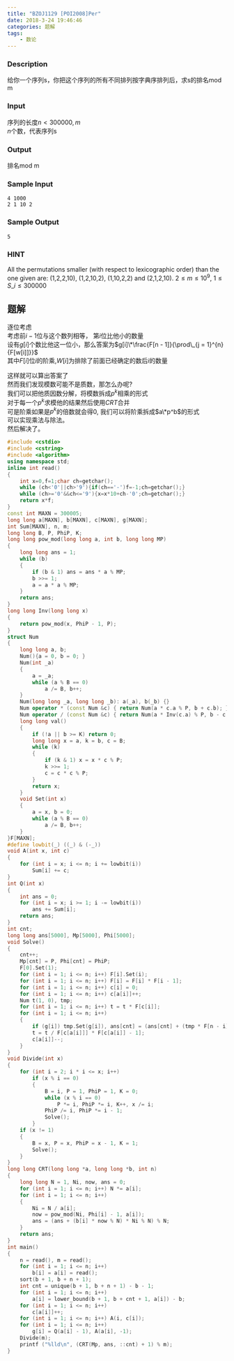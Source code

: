 ```yaml
---
title: "BZOJ1129 [POI2008]Per"
date: 2018-3-24 19:46:46
categories: 题解
tags: 
    - 数论
---
```


### Description
给你一个序列s，你把这个序列的所有不同排列按字典序排列后，求s的排名mod m

### Input
序列的长度$n < 300000,m$  
$n$个数，代表序列s

### Output
排名mod m

### Sample Input
```
4 1000
2 1 10 2
```
### Sample Output
```
5
```
### HINT
All the permutations smaller (with respect to lexicographic order) than the one given are: (1,2,2,10), (1,2,10,2), (1,10,2,2) and (2,1,2,10). $2 \leq m \leq 10^9$, $1 \leq S\_i \leq 300000$

## 题解
逐位考虑  
考虑前$i-1$位与这个数列相等， 第$i$位比他小的数量  
设有$g[i]$个数比他这一位小，那么答案为$g[i]\*\frac{F[n - 1]}{\prod\_{j = 1}^{n}{F[w[i]]}}$  
其中$F[i]$位$i$的阶乘,$W[i]$为排除了前面已经确定的数后$i$的数量  

这样就可以算出答案了  
然而我们发现模数可能不是质数，那怎么办呢?  
我们可以把他质因数分解，将模数拆成$p^k$相乘的形式  
对于每一个$p^k$求模他的结果然后使用$CRT$合并  
可是阶乘如果是$p^k$的倍数就会得$0$, 我们可以将阶乘拆成$a\*p^b$的形式  
可以实现乘法与除法。  
然后解决了。

```c++
#include <cstdio>
#include <cstring>
#include <algorithm>
using namespace std;
inline int read()
{
    int x=0,f=1;char ch=getchar();
    while (ch<'0'||ch>'9'){if(ch=='-')f=-1;ch=getchar();}
    while (ch>='0'&&ch<='9'){x=x*10+ch-'0';ch=getchar();}
    return x*f;
}
const int MAXN = 300005;
long long a[MAXN], b[MAXN], c[MAXN], g[MAXN];
int Sum[MAXN], n, m;
long long B, P, PhiP, K;
long long pow_mod(long long a, int b, long long MP)
{
    long long ans = 1;
    while (b)
    {
        if (b & 1) ans = ans * a % MP;
        b >>= 1;
        a = a * a % MP;
    }
    return ans;
}
long long Inv(long long x)
{
    return pow_mod(x, PhiP - 1, P);
}
struct Num
{
    long long a, b;
    Num(){a = 0, b = 0; }
    Num(int _a)
    {
        a = _a;
        while (a % B == 0)
            a /= B, b++;
    }
    Num(long long _a, long long _b): a(_a), b(_b) {}
    Num operator * (const Num &c) { return Num(a * c.a % P, b + c.b); }
    Num operator / (const Num &c) { return Num(a * Inv(c.a) % P, b - c.b); }
    long long val()
    {
        if (!a || b >= K) return 0;
        long long x = a, k = b, c = B;
        while (k)
        {
            if (k & 1) x = x * c % P;
            k >>= 1;
            c = c * c % P;
        }
        return x;
    }
    void Set(int x)
    {
        a = x, b = 0;
        while (a % B == 0)
            a /= B, b++;
    }
}F[MAXN];
#define lowbit(_) ((_) & (-_))
void A(int x, int c)
{
    for (int i = x; i <= n; i += lowbit(i))
        Sum[i] += c;
}
int Q(int x)
{
    int ans = 0;
    for (int i = x; i >= 1; i -= lowbit(i))
        ans += Sum[i];
    return ans;
}
int cnt;
long long ans[5000], Mp[5000], Phi[5000];
void Solve()
{
    cnt++;
    Mp[cnt] = P, Phi[cnt] = PhiP;
    F[0].Set(1);
    for (int i = 1; i <= n; i++) F[i].Set(i);
    for (int i = 1; i <= n; i++) F[i] = F[i] * F[i - 1];
    for (int i = 1; i <= n; i++) c[i] = 0;
    for (int i = 1; i <= n; i++) c[a[i]]++;
    Num t(1, 0), tmp;
    for (int i = 1; i <= n; i++) t = t * F[c[i]];
    for (int i = 1; i <= n; i++)
    {
        if (g[i]) tmp.Set(g[i]), ans[cnt] = (ans[cnt] + (tmp * F[n - i] / t).val()) % P;
        t = t / F[c[a[i]]] * F[c[a[i]] - 1];
        c[a[i]]--;
    }
}
void Divide(int x)
{
    for (int i = 2; i * i <= x; i++)
        if (x % i == 0)
        {
            B = i, P = 1, PhiP = 1, K = 0;
            while (x % i == 0)
                P *= i, PhiP *= i, K++, x /= i;
            PhiP /= i, PhiP *= i - 1;
            Solve();
        }
    if (x != 1)
    {
        B = x, P = x, PhiP = x - 1, K = 1;
        Solve();
    }
}
long long CRT(long long *a, long long *b, int n)
{
    long long N = 1, Ni, now, ans = 0;
    for (int i = 1; i <= n; i++) N *= a[i];
    for (int i = 1; i <= n; i++)
    {
        Ni = N / a[i];
        now = pow_mod(Ni, Phi[i] - 1, a[i]);
        ans = (ans + (b[i] * now % N) * Ni % N) % N;    
    }
    return ans;
}
int main()
{
    n = read(), m = read();
    for (int i = 1; i <= n; i++)
        b[i] = a[i] = read();
    sort(b + 1, b + n + 1);
    int cnt = unique(b + 1, b + n + 1) - b - 1;
    for (int i = 1; i <= n; i++)
        a[i] = lower_bound(b + 1, b + cnt + 1, a[i]) - b;
    for (int i = 1; i <= n; i++)
        c[a[i]]++;
    for (int i = 1; i <= n; i++) A(i, c[i]);
    for (int i = 1; i <= n; i++)
        g[i] = Q(a[i] - 1), A(a[i], -1);
    Divide(m);
    printf ("%lld\n", (CRT(Mp, ans, ::cnt) + 1) % m);
}

```